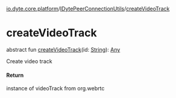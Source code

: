 [io.dyte.core.platform](../index.md)/[IDytePeerConnectionUtils](index.md)/[createVideoTrack](create-video-track.md)

# createVideoTrack


abstract fun [createVideoTrack](create-video-track.md)(id: [String](https://kotlinlang.org/api/latest/jvm/stdlib/kotlin/-string/index.html)): [Any](https://kotlinlang.org/api/latest/jvm/stdlib/kotlin/-any/index.html)

Create video track

#### Return

instance of videoTrack from org.webrtc

